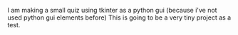 I am making a small quiz using tkinter as a python gui (because i've not used python gui elements before)
This is going to be a very tiny project as a test.